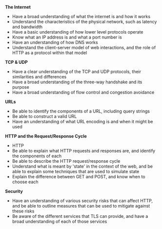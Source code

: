 
__The Internet__

  * Have a broad understanding of what the internet is and how it works
  * Understand the characteristics of the physical network, such as latency and bandwidth
  * Have a basic understanding of how lower level protocols operate
  * Know what an IP address is and what a port number is
  * Have an understanding of how DNS works
  * Understand the client-server model of web interactions, and the role of HTTP as a protocol within that model

__TCP & UDP__

  * Have a clear understanding of the TCP and UDP protocols, their similarities and differences
  * Have a broad understanding of the three-way handshake and its purpose
  * Have a broad understanding of flow control and congestion avoidance
  
__URLs__

  * Be able to identify the components of a URL, including query strings
  * Be able to construct a valid URL
  * Have an understanding of what URL encoding is and when it might be used

__HTTP and the Request/Response Cycle__
  * HTTP
  * Be able to explain what HTTP requests and responses are, and identify the components of each
  * Be able to describe the HTTP request/response cycle
  * Understand what is meant by 'state' in the context of the web, and be able to explain some techniques that are used to simulate state
  * Explain the difference between GET and POST, and know when to choose each

__Security__
  * Have an understanding of various security risks that can affect HTTP, and be able to outline measures that can be used to mitigate against these risks
  * Be aware of the different services that TLS can provide, and have a broad understanding of each of those services
